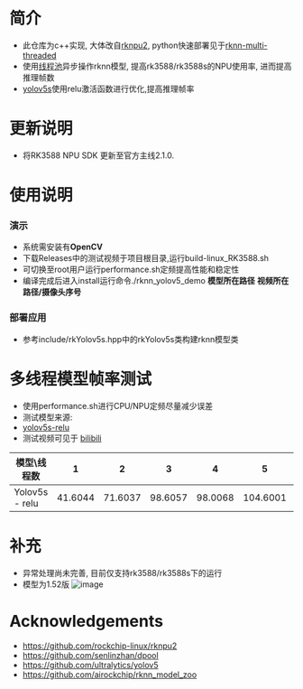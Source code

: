 # 简介
* 此仓库为c++实现, 大体改自[rknpu2](https://github.com/rockchip-linux/rknpu2), python快速部署见于[rknn-multi-threaded](https://github.com/leafqycc/rknn-multi-threaded)
* 使用[线程池](https://github.com/senlinzhan/dpool)异步操作rknn模型, 提高rk3588/rk3588s的NPU使用率, 进而提高推理帧数
* [yolov5s](https://github.com/rockchip-linux/rknpu2/tree/master/examples/rknn_yolov5_demo/model/RK3588)使用relu激活函数进行优化,提高推理帧率

# 更新说明
* 将RK3588 NPU SDK 更新至官方主线2.1.0.


# 使用说明
### 演示
  * 系统需安装有**OpenCV**
  * 下载Releases中的测试视频于项目根目录,运行build-linux_RK3588.sh
  * 可切换至root用户运行performance.sh定频提高性能和稳定性
  * 编译完成后进入install运行命令./rknn_yolov5_demo **模型所在路径** **视频所在路径/摄像头序号**

### 部署应用
  * 参考include/rkYolov5s.hpp中的rkYolov5s类构建rknn模型类

# 多线程模型帧率测试
* 使用performance.sh进行CPU/NPU定频尽量减少误差
* 测试模型来源: 
* [yolov5s-relu](https://github.com/rockchip-linux/rknpu2/tree/master/examples/rknn_yolov5_demo/model/RK3588)
* 测试视频可见于 [bilibili](https://www.bilibili.com/video/BV1zo4y1x7aE/?spm_id_from=333.999.0.0)

|  模型\线程数   | 1    |  2   | 3  |  4  | 5  | 6  | 9  | 12  |
|  ----  | ----  |  ----  | ----  |  ----  | ----  | ----  | ----  | ----  |
| Yolov5s - relu  | 41.6044 | 71.6037 | 98.6057 | 98.0068 | 104.6001 | 114.7454 | 129.5693 | 140.8788 |

# 补充
* 异常处理尚未完善, 目前仅支持rk3588/rk3588s下的运行
* 模型为1.52版
![image](https://github.com/user-attachments/assets/ebfb2a1e-7a3a-4030-a689-d6da76574560)

# Acknowledgements
* https://github.com/rockchip-linux/rknpu2
* https://github.com/senlinzhan/dpool
* https://github.com/ultralytics/yolov5
* https://github.com/airockchip/rknn_model_zoo
